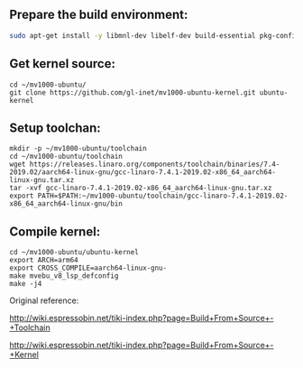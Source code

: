 ## Prepare the build environment:

```sh
sudo apt-get install -y libmnl-dev libelf-dev build-essential pkg-config bc git
```

## Get kernel source:

```
cd ~/mv1000-ubuntu/
git clone https://github.com/gl-inet/mv1000-ubuntu-kernel.git ubuntu-kernel
```

## Setup toolchan:
```
mkdir -p ~/mv1000-ubuntu/toolchain
cd ~/mv1000-ubuntu/toolchain
wget https://releases.linaro.org/components/toolchain/binaries/7.4-2019.02/aarch64-linux-gnu/gcc-linaro-7.4.1-2019.02-x86_64_aarch64-linux-gnu.tar.xz
tar -xvf gcc-linaro-7.4.1-2019.02-x86_64_aarch64-linux-gnu.tar.xz
export PATH=$PATH:~/mv1000-ubuntu/toolchain/gcc-linaro-7.4.1-2019.02-x86_64_aarch64-linux-gnu/bin
```

## Compile kernel:
```
cd ~/mv1000-ubuntu/ubuntu-kernel
export ARCH=arm64
export CROSS_COMPILE=aarch64-linux-gnu-
make mvebu_v8_lsp_defconfig
make -j4
```

Original reference:

http://wiki.espressobin.net/tiki-index.php?page=Build+From+Source+-+Toolchain

http://wiki.espressobin.net/tiki-index.php?page=Build+From+Source+-+Kernel
